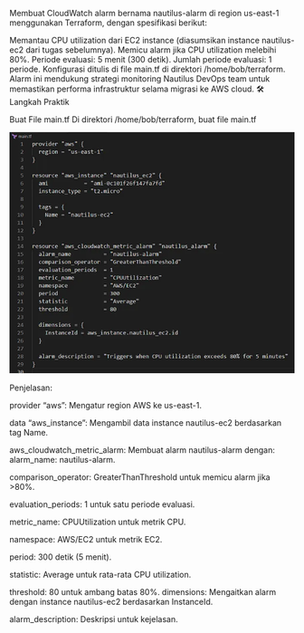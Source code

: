 Membuat CloudWatch alarm bernama nautilus-alarm di region us-east-1 menggunakan Terraform, dengan spesifikasi berikut:

Memantau CPU utilization dari EC2 instance (diasumsikan instance nautilus-ec2 dari tugas sebelumnya).
Memicu alarm jika CPU utilization melebihi 80%.
Periode evaluasi: 5 menit (300 detik).
Jumlah periode evaluasi: 1 periode.
Konfigurasi ditulis di file main.tf di direktori /home/bob/terraform. Alarm ini mendukung strategi monitoring Nautilus DevOps team untuk memastikan performa infrastruktur selama migrasi ke AWS cloud.
🛠 Langkah Praktik

Buat File main.tf
Di direktori /home/bob/terraform, buat file main.tf

![alt text](image-15.png)

Penjelasan:

provider “aws”: Mengatur region AWS ke us-east-1.

data “aws_instance”: Mengambil data instance nautilus-ec2 berdasarkan tag Name.

aws_cloudwatch_metric_alarm: Membuat alarm nautilus-alarm dengan:
alarm_name: nautilus-alarm.

comparison_operator: GreaterThanThreshold untuk memicu alarm jika >80%.

evaluation_periods: 1 untuk satu periode evaluasi.

metric_name: CPUUtilization untuk metrik CPU.

namespace: AWS/EC2 untuk metrik EC2.

period: 300 detik (5 menit).

statistic: Average untuk rata-rata CPU utilization.

threshold: 80 untuk ambang batas 80%.
dimensions: Mengaitkan alarm dengan instance nautilus-ec2 berdasarkan InstanceId.

alarm_description: Deskripsi untuk kejelasan.